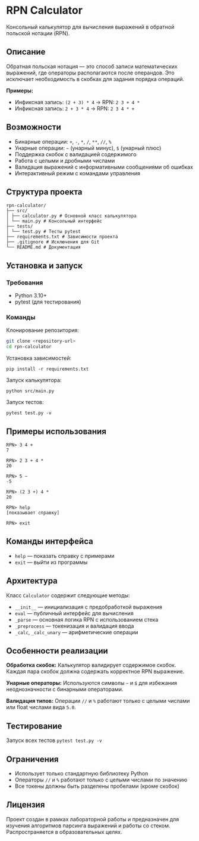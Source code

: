 # RPN Calculator

Консольный калькулятор для вычисления выражений в обратной польской нотации (RPN).

## Описание

Обратная польская нотация — это способ записи математических выражений, где операторы располагаются после операндов. Это исключает необходимость в скобках для задания порядка операций.

**Примеры:**
- Инфиксная запись: `(2 + 3) * 4` → RPN: `2 3 + 4 *`
- Инфиксная запись: `2 + 3 * 4` → RPN: `2 3 4 * +`

## Возможности

- Бинарные операции: `+`, `-`, `*`, `/`, `**`, `//`, `%`
- Унарные операции: `~` (унарный минус), `$` (унарный плюс)  
- Поддержка скобок с валидацией содержимого
- Работа с целыми и дробными числами
- Валидация выражений с информативными сообщениями об ошибках
- Интерактивный режим с командами управления

## Структура проекта

```
rpn-calculator/
├── src/
│ ├── calculator.py # Основной класс калькулятора
│ └── main.py # Консольный интерфейс
├── tests/
│ └── test.py # Тесты pytest
├── requirements.txt # Зависимости проекта
├── .gitignore # Исключения для Git
└── README.md # Документация
```

## Установка и запуск

### Требования
- Python 3.10+
- pytest (для тестирования)

### Команды

Клонирование репозитория:
```bash
git clone <repository-url>
cd rpn-calculator
```

Установка зависимостей:
```
pip install -r requirements.txt
```

Запуск калькулятора:
```
python src/main.py
```

Запуск тестов:
```
pytest test.py -v
```

## Примеры использования

```
RPN> 3 4 +
7

RPN> 2 3 + 4 *
20

RPN> 5 ~
-5

RPN> (2 3 +) 4 *
20

RPN> help
[показывает справку]

RPN> exit
```

## Команды интерфейса

- `help` — показать справку с примерами
- `exit` — выйти из программы

## Архитектура

Класс `Calculator` содержит следующие методы:
- `__init__` — инициализация с предобработкой выражения
- `eval` — публичный интерфейс для вычисления
- `_parse` — основная логика RPN с использованием стека
- `_preprocess` — токенизация и валидация ввода
- `_calc`, `_calc_unary` — арифметические операции

## Особенности реализации

**Обработка скобок:** Калькулятор валидирует содержимое скобок. Каждая пара скобок должна содержать корректное RPN выражение.

**Унарные операторы:** Используются символы `~` и `$` для избежания неоднозначности с бинарными операторами.

**Валидация типов:** Операции `//` и `%` работают только с целыми числами или float числами вида `5.0`.

## Тестирование

Запуск всех тестов `pytest test.py -v`

## Ограничения

- Использует только стандартную библиотеку Python
- Операторы `//` и `%` работают только с целыми числами по значению
- Все токены должны быть разделены пробелами (кроме скобок)

## Лицензия

Проект создан в рамках лабораторной работы и предназначен для изучения алгоритмов парсинга выражений и работы со стеком. Распространяется в образовательных целях.
